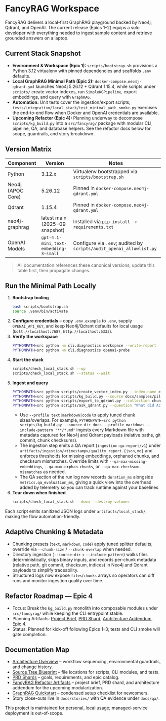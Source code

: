 # FancyRAG Workspace

FancyRAG delivers a local-first GraphRAG playground backed by Neo4j, Qdrant, and OpenAI. The current release (Epics 1–2) equips a solo developer with everything needed to ingest sample content and retrieve grounded answers on a laptop.

## Current Stack Snapshot
- **Environment & Workspace (Epic 1):** `scripts/bootstrap.sh` provisions a Python 3.12 virtualenv with pinned dependencies and scaffolds `.env` defaults.
- **Local GraphRAG Minimal Path (Epic 2):** `docker-compose.neo4j-qdrant.yml` launches Neo4j 5.26.12 + Qdrant 1.15.4, while scripts under `scripts/` create vector indexes, run `SimpleKGPipeline`, export embeddings, and query with `GraphRAG`.
- **Automation:** Unit tests cover the ingestion/export scripts; `tests/integration/local_stack/test_minimal_path_smoke.py` exercises the end-to-end flow when Docker and OpenAI credentials are available.
- **Upcoming Refactor (Epic 4):** Planning underway to decompose `scripts/kg_build.py` into a `src/fancyrag/` package with modular CLI, pipeline, QA, and database helpers. See the refactor docs below for scope, guardrails, and story breakdown.

## Version Matrix

| Component | Version | Notes |
|-----------|---------|-------|
| Python | 3.12.x | Virtualenv bootstrapped via `scripts/bootstrap.sh` |
| Neo4j (APOC Core) | 5.26.12 | Pinned in `docker-compose.neo4j-qdrant.yml` |
| Qdrant | 1.15.4 | Pinned in `docker-compose.neo4j-qdrant.yml` |
| neo4j-graphrag | latest main (2025-09 snapshot) | Installed via `pip install -r requirements.txt` |
| OpenAI Models | `gpt-4.1-mini`, `text-embedding-3-small` | Configure via `.env`; audited by `scripts/audit_openai_allowlist.py` |

> All documentation references these canonical versions; update this table first, then propagate changes.

## Run the Minimal Path Locally
1. **Bootstrap tooling**
   ```bash
   bash scripts/bootstrap.sh
   source .venv/bin/activate
   ```
2. **Configure credentials** – copy `.env.example` to `.env`, supply `OPENAI_API_KEY`, and keep Neo4j/Qdrant defaults for local usage (`bolt://localhost:7687`, `http://localhost:6333`).
3. **Verify the workspace**
   ```bash
   PYTHONPATH=src python -m cli.diagnostics workspace --write-report
   PYTHONPATH=src python -m cli.diagnostics openai-probe
   ```
4. **Start the stack**
   ```bash
   scripts/check_local_stack.sh --up
   scripts/check_local_stack.sh --status --wait
   ```
5. **Ingest and query**
   ```bash
   PYTHONPATH=src python scripts/create_vector_index.py --index-name chunks_vec --label Chunk --dimensions 1536
   PYTHONPATH=src python scripts/kg_build.py --source docs/samples/pilot.txt
   PYTHONPATH=src python scripts/export_to_qdrant.py --collection chunks_main
   PYTHONPATH=src python scripts/ask_qdrant.py --question "What did Acme launch?" --top-k 5
   ```
   - Use `--profile text|markdown|code` to apply tuned chunk sizes/overlaps. For example, `PYTHONPATH=src python scripts/kg_build.py --source-dir docs --profile markdown --include-pattern "**/*.md"` ingests every Markdown file with metadata captured for Neo4j and Qdrant payloads (relative paths, git commit, chunk checksums).
   - The ingestion step emits a QA report (`ingestion-qa-report/v1`) under `artifacts/ingestion/<timestamp>/quality_report.{json,md}` and enforces thresholds for missing embeddings, orphaned chunks, and checksum mismatches. Override limits with `--qa-max-missing-embeddings`, `--qa-max-orphan-chunks`, or `--qa-max-checksum-mismatches` as needed.
   - The QA section of the run log now records `duration_ms` alongside `metrics.qa_evaluation_ms`, giving a quick view into the overhead added by telemetry so you can track runtime against your baselines.
6. **Tear down when finished**
   ```bash
   scripts/check_local_stack.sh --down --destroy-volumes
   ```

Each script emits sanitized JSON logs under `artifacts/local_stack/`, making the flow automation-friendly.

## Adaptive Chunking & Metadata

- Chunking presets (`text`, `markdown`, `code`) apply tuned splitter defaults; override via `--chunk-size` / `--chunk-overlap` when needed.
- Directory ingestion (`--source-dir` + `--include-pattern`) walks files deterministically, skips binary inputs, and records per-chunk metadata (relative path, git commit, checksum, indices) in Neo4j and Qdrant payloads to simplify traceability.
- Structured logs now expose `files`/`chunks` arrays so operators can diff runs and monitor ingestion quality over time.

## Refactor Roadmap — Epic 4
- Focus: Break the `kg_build.py` monolith into composable modules under `src/fancyrag/` while keeping the CLI entrypoint stable.
- Planning Artifacts: [Project Brief](docs/prd/projects/fancyrag-kg-build-refactor/project-brief.md), [PRD Shard](docs/prd/projects/fancyrag-kg-build-refactor/prd.md), [Architecture Addendum](docs/architecture/projects/fancyrag-kg-build-refactor.md), [Epic 4](docs/bmad/focused-epics/kg-build-refactor/epic.md).
- Status: Planned for kick-off following Epics 1–3; tests and CLI smoke will gate completion.

## Documentation Map
- [Architecture Overview](docs/architecture/overview.md) – workflow sequencing, environmental guardrails, and change history.
- [Source Tree Blueprint](docs/architecture/source-tree.md) – file locations for scripts, CLI modules, and tests.
- [PRD Shards](docs/prd/) – goals, requirements, and epic catalog.
- [FancyRAG Refactor Artifacts](docs/prd/projects/fancyrag-kg-build-refactor/) – project brief, PRD shard, and architecture addendum for the upcoming modularization.
- [GraphRAG Quickstart](docs/graphrag/QUICKSTART.md) – condensed setup checklist for newcomers.
- Story close-outs live in `docs/stories/` with QA evidence under `docs/qa/`.

This project is maintained for personal, local usage; managed-service deployment is out-of-scope.
